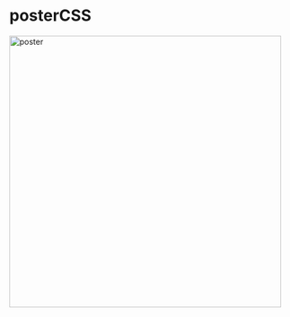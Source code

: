 # posterCSS
<img width="484" alt="poster" src="https://user-images.githubusercontent.com/53497827/92420820-6a689b80-f1b0-11ea-8ba2-2af818ebf2ab.png">
